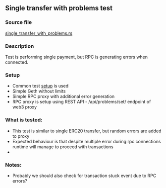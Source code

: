 ## Single transfer with problems test

### Source file

[single_transfer_with_problems.rs](../../tests/docker_03_problems/single_transfer_with_problems.rs)

### Description

Test is performing single payment, but RPC is generating errors when connected.

### Setup

- Common test [setup](./common-test-setup.md) is used
- Simple Geth without limits
- Simple RPC proxy with additional error generation
- RPC proxy is setup using REST API - /api/problems/set/ endpoint of web3 proxy

### What is tested:

- This test is similar to single ERC20 transfer, but random errors are added to proxy
- Expected behaviour is that despite multiple error during rpc connections runtime will manage to proceed with transactions
- 

### Notes:

- Probably we should also check for transaction stuck event due to RPC errors?
